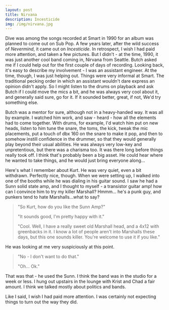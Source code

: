 ```yaml
---
layout: post
title: Nirvana
description: Incesticide
img: /img/nirvana.jpg
---
```


Dive was among the songs recorded at Smart in 1990 for an album was planned to come out on Sub Pop. A few years later, after the wild success of *Nevermind*, it came out on *Incesticide*. In retrospect, I wish I had paid more attention, and taken a few pictures. But I didn't - at the time, 1990, it was just another cool band coming in, Nirvana from Seattle. Butch asked me if I could help out for the first couple of days of recording. Looking back, it's easy to describe my involvement - I was an assistant engineer. At the time, though, I was just helping out. Things were very informal at Smart. The traditional pecking order in which an assistant wouldn't dare express an opinion didn't apply. So I might listen to the drums on playback and ask Butch if I could move the mics a bit, and he was always very cool about it, and generally said sure, go for it. If it sounded better, great, if not, We'd try something else. 

Butch was a mentor for sure, although not in a heavy-handed way. It was all by example. I watched him work, and saw - heard - how all the elements had to come together. With drums, for example, I'd watch him put on new heads, listen to him tune the snare, the toms, the kick, tweak the mic placements, put a touch of dbx 160 on the snare to make it pop, and then to somehow instill confidence in the drummer, so that they would generally play beyond their usual abilities. He was always very low-key and unpretentious, but there was a charisma too. It was there long before things really took off. I think that's probably been a big asset. He could hear where he wanted to take things, and he would just bring everyone along...

Here's what I remember about Kurt. He was very quiet, even a bit withdrawn. Perfectly nice, though. When we were setting up, I walked into one of the booths while he was dialing in his guitar sound. I saw he had a Sunn solid state amp, and I thought to myself - a transistor guitar amp! how can I convince him to try my killer Marshall? Hmmm... he's a punk guy, and punkers tend to hate Marshalls...what to say? 

> "So Kurt, how do you like the Sunn Amp?"
> 
> "It sounds good, I'm pretty happy with it."
>
> "Cool. Well, I have a really sweet old Marshall head, and a 4x12 with greenbacks in it. I know a lot of people aren't into Marshalls these days, but this one sounds killer. You're welcome to use it if you like." 
>
He was looking at me very suspiciously at this point.
>
> "No - I don't want to do that."
>
> "Oh... Ok."   

That was that - he used the Sunn. I think the band was in the studio for a week or less. I hung out upstairs in the lounge with Krist and Chad a fair amount. I think we talked mostly about politics and bands. 

Like I said, I wish I had paid more attention. I was certainly not expecting things to turn out the way they did.

